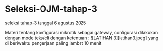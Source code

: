 # Seleksi-OJM-tahap-3
seleksi tahap-3
tanggal 6 agustus 2025

  Materi tentang konfigurasi mikrotik sebagai gateway, configurasi dilakukan dengan mode teks/cli
  dengan ketentuan :
![LATIHAN 3][latihan3.jpeg]
yang di beriwaktu pengerjaan paling lambat 10 menit
